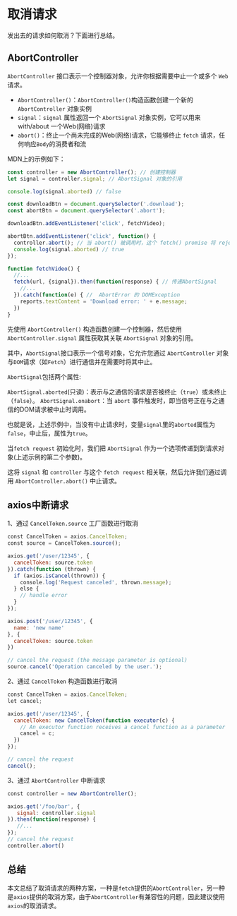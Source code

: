 # 取消请求

发出去的请求如何取消？下面进行总结。

## AbortController

`AbortController` 接口表示一个控制器对象，允许你根据需要中止一个或多个 `Web` 请求。

- `AbortController()`：`AbortController()`构造函数创建一个新的 `AbortController` 对象实例
- `signal`：`signal` 属性返回一个 `AbortSignal` 对象实例，它可以用来 with/about 一个Web(网络)请求
- `abort()`：终止一个尚未完成的Web(网络)请求，它能够终止 `fetch` 请求，任何响应`Body`的消费者和流

MDN上的示例如下：

```js
const controller = new AbortController(); // 创建控制器
let signal = controller.signal; // AbortSignal 对象的引用

console.log(signal.aborted) // false

const downloadBtn = document.querySelector('.download');
const abortBtn = document.querySelector('.abort');

downloadBtn.addEventListener('click', fetchVideo);

abortBtn.addEventListener('click', function() {
  controller.abort(); // 当 abort() 被调用时，这个 fetch() promise 将 reject 一个名为 AbortError 的 DOMException。
  console.log(signal.aborted) // true
});

function fetchVideo() {
  //...
  fetch(url, {signal}).then(function(response) { // 传递AbortSignal
    //...
  }).catch(function(e) { //  AbortError 的 DOMException
    reports.textContent = 'Download error: ' + e.message;
  })
}
```

先使用 `AbortController()` 构造函数创建一个控制器，然后使用 `AbortController.signal` 属性获取其关联 `AbortSignal` 对象的引用。

其中，`AbortSignal`接口表示一个信号对象，它允许您通过 `AbortController` 对象与`DOM`请求（如`Fetch`）进行通信并在需要时将其中止。

`AbortSignal`包括两个属性:

`AbortSignal.aborted`(只读)：表示与之通信的请求是否被终止（`true`）或未终止（`false`）。
`AbortSignal.onabort`：当 `abort` 事件触发时，即当信号正在与之通信的DOM请求被中止时调用。

也就是说，上述示例中，当没有中止请求时，变量`signal`里的`aborted`属性为`false`，中止后，属性为`true`。

当`fetch request` 初始化时，我们把 `AbortSignal` 作为一个选项传递到到请求对象(上述示例的第二个参数)。

这将 `signal` 和 `controller` 与这个 `fetch request` 相关联，然后允许我们通过调用 `AbortController.abort()` 中止请求。

## axios中断请求

1、通过 `CancelToken.source` 工厂函数进行取消

```js
const CancelToken = axios.CancelToken;
const source = CancelToken.source();

axios.get('/user/12345', {
  cancelToken: source.token
}).catch(function (thrown) {
  if (axios.isCancel(thrown)) {
    console.log('Request canceled', thrown.message);
  } else {
    // handle error
  }
});

axios.post('/user/12345', {
  name: 'new name'
}, {
  cancelToken: source.token
})

// cancel the request (the message parameter is optional)
source.cancel('Operation canceled by the user.');
```

2、通过 `CancelToken` 构造函数进行取消

```js
const CancelToken = axios.CancelToken;
let cancel;

axios.get('/user/12345', {
  cancelToken: new CancelToken(function executor(c) {
    // An executor function receives a cancel function as a parameter
    cancel = c;
  })
});

// cancel the request
cancel();
```

3、通过 `AbortController` 中断请求

```js
const controller = new AbortController();

axios.get('/foo/bar', {
   signal: controller.signal
}).then(function(response) {
   //...
});
// cancel the request
controller.abort()
```

## 总结

本文总结了取消请求的两种方案，一种是`fetch`提供的`AbortController`，另一种是`axios`提供的取消方案，由于`AbortController`有兼容性的问题，因此建议使用`axios`的取消请求。
